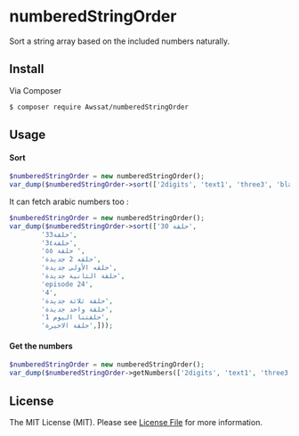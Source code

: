 # numberedStringOrder

Sort a string array based on the included numbers naturally.

## Install

Via Composer

``` bash
$ composer require Awssat/numberedStringOrder
```

## Usage


#### Sort
``` php
$numberedStringOrder = new numberedStringOrder();
var_dump($numberedStringOrder->sort(['2digits', 'text1', 'three3', 'blank']));
```

It can fetch arabic numbers too :
``` php
$numberedStringOrder = new numberedStringOrder();
var_dump($numberedStringOrder->sort(['حلقة 30',
        'حلقة33',
        'حلقة3٤',
        'حلقة ٥٥ ',
        'حلقه 2 جديدة',
        'حلقه الأولى جديدة',
        'حلقة الثانية جديدة',
        'episode 24',
        '4',
        'حلقة ثلاثة جديدة',
        'حلقة واحد جديدة',
        'حلقتنا اليوم 1',
        'حلقة الاخيرة',]));
```

#### Get the numbers
``` php
$numberedStringOrder = new numberedStringOrder();
var_dump($numberedStringOrder->getNumbers(['2digits', 'text1', 'three3', 'blank']));
```

## License

The MIT License (MIT). Please see [License File](LICENSE.md) for more information.